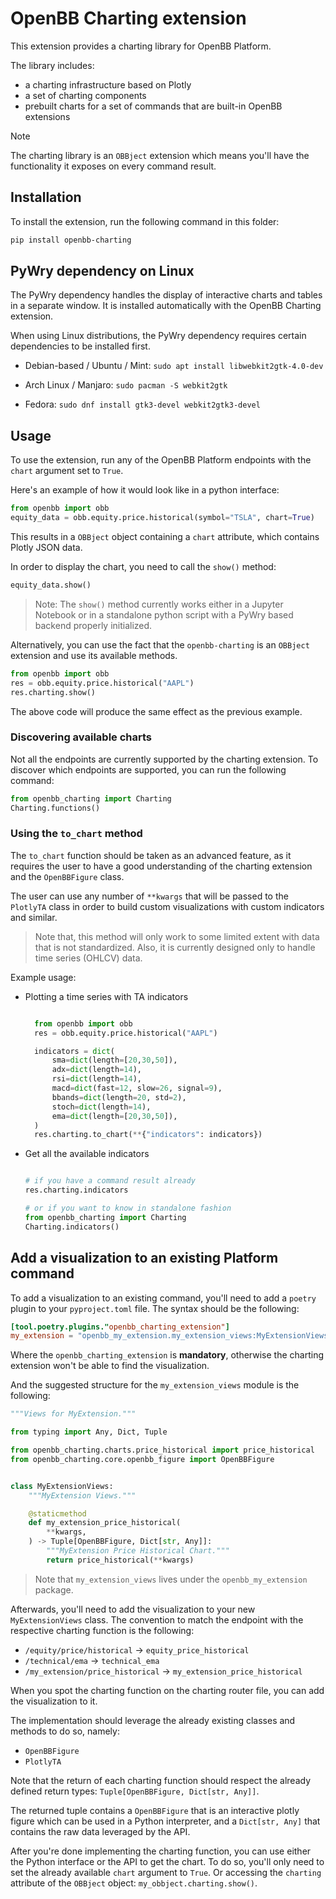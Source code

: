 # OpenBB Charting extension

This extension provides a charting library for OpenBB Platform.

The library includes:

- a charting infrastructure based on Plotly
- a set of charting components
- prebuilt charts for a set of commands that are built-in OpenBB extensions

>[!NOTE]
> The charting library is an `OBBject` extension which means you'll have the functionality it exposes on every command result.

## Installation

To install the extension, run the following command in this folder:

```bash
pip install openbb-charting
```

## PyWry dependency on Linux

The PyWry dependency handles the display of interactive charts and tables in a separate window. It is installed automatically with the OpenBB Charting extension.

When using Linux distributions, the PyWry dependency requires certain dependencies to be installed first.

- Debian-based / Ubuntu / Mint:
`sudo apt install libwebkit2gtk-4.0-dev`

- Arch Linux / Manjaro:
`sudo pacman -S webkit2gtk`

- Fedora:
`sudo dnf install gtk3-devel webkit2gtk3-devel`

## Usage

To use the extension, run any of the OpenBB Platform endpoints with the `chart` argument set to `True`.

Here's an example of how it would look like in a python interface:

```python
from openbb import obb
equity_data = obb.equity.price.historical(symbol="TSLA", chart=True)
```

This results in a `OBBject` object containing a `chart` attribute, which contains Plotly JSON data.

In order to display the chart, you need to call the `show()` method:

```python
equity_data.show()
```

> Note: The `show()` method currently works either in a Jupyter Notebook or in a standalone python script with a PyWry based backend properly initialized.

Alternatively, you can use the fact that the `openbb-charting` is an `OBBject` extension and use its available methods.

```python
from openbb import obb
res = obb.equity.price.historical("AAPL")
res.charting.show()
```

The above code will produce the same effect as the previous example.

### Discovering available charts

Not all the endpoints are currently supported by the charting extension. To discover which endpoints are supported, you can run the following command:

```python
from openbb_charting import Charting
Charting.functions()
```

### Using the `to_chart` method

The `to_chart` function should be taken as an advanced feature, as it requires the user to have a good understanding of the charting extension and the `OpenBBFigure` class.

The user can use any number of `**kwargs` that will be passed to the `PlotlyTA` class in order to build custom visualizations with custom indicators and similar.

> Note that, this method will only work to some limited extent with data that is not standardized.
> Also, it is currently designed only to handle time series (OHLCV) data.

Example usage:

- Plotting a time series with TA indicators

  ```python

    from openbb import obb
    res = obb.equity.price.historical("AAPL")

    indicators = dict(
        sma=dict(length=[20,30,50]),
        adx=dict(length=14),
        rsi=dict(length=14),
        macd=dict(fast=12, slow=26, signal=9),
        bbands=dict(length=20, std=2),
        stoch=dict(length=14),
        ema=dict(length=[20,30,50]),
    )
    res.charting.to_chart(**{"indicators": indicators})

  ```

- Get all the available indicators

    ```python

    # if you have a command result already
    res.charting.indicators

    # or if you want to know in standalone fashion
    from openbb_charting import Charting
    Charting.indicators()

    ```

## Add a visualization to an existing Platform command

To add a visualization to an existing command, you'll need to add a `poetry` plugin to your `pyproject.toml` file. The syntax should be the following:

```toml
[tool.poetry.plugins."openbb_charting_extension"]
my_extension = "openbb_my_extension.my_extension_views:MyExtensionViews"
```

Where the `openbb_charting_extension` is **mandatory**, otherwise the charting extension won't be able to find the visualization.

And the suggested structure for the `my_extension_views` module is the following:

```python
"""Views for MyExtension."""

from typing import Any, Dict, Tuple

from openbb_charting.charts.price_historical import price_historical
from openbb_charting.core.openbb_figure import OpenBBFigure


class MyExtensionViews:
    """MyExtension Views."""

    @staticmethod
    def my_extension_price_historical(
        **kwargs,
    ) -> Tuple[OpenBBFigure, Dict[str, Any]]:
        """MyExtension Price Historical Chart."""
        return price_historical(**kwargs)
```

> Note that `my_extension_views` lives under the `openbb_my_extension` package.

Afterwards, you'll need to add the visualization to your new `MyExtensionViews` class. The convention to match the endpoint with the respective charting function is the following:

- `/equity/price/historical` -> `equity_price_historical`
- `/technical/ema` -> `technical_ema`
- `/my_extension/price_historical` -> `my_extension_price_historical`

When you spot the charting function on the charting router file, you can add the visualization to it.

The implementation should leverage the already existing classes and methods to do so, namely:

- `OpenBBFigure`
- `PlotlyTA`

Note that the return of each charting function should respect the already defined return types: `Tuple[OpenBBFigure, Dict[str, Any]]`.

The returned tuple contains a `OpenBBFigure` that is an interactive plotly figure which can be used in a Python interpreter, and a `Dict[str, Any]` that contains the raw data leveraged by the API.

After you're done implementing the charting function, you can use either the Python interface or the API to get the chart. To do so, you'll only need to set the already available `chart` argument to `True`.
Or accessing the `charting` attribute of the `OBBject` object: `my_obbject.charting.show()`.
